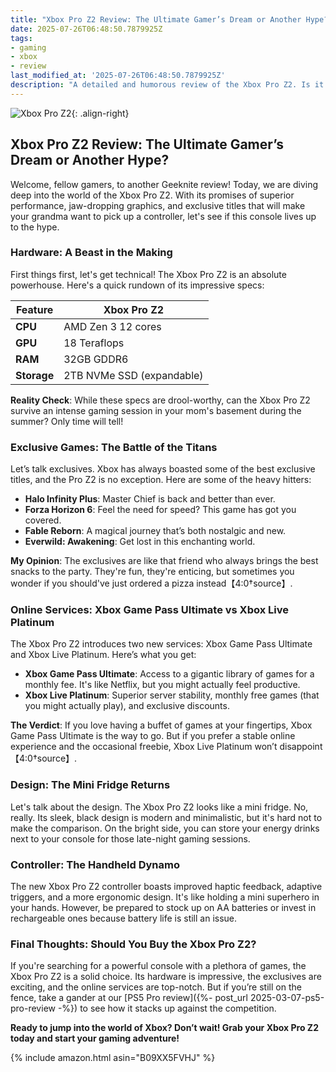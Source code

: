```yaml
---
title: "Xbox Pro Z2 Review: The Ultimate Gamer’s Dream or Another Hype?"
date: 2025-07-26T06:48:50.7879925Z
tags:
- gaming
- xbox
- review
last_modified_at: '2025-07-26T06:48:50.7879925Z'
description: "A detailed and humorous review of the Xbox Pro Z2. Is it the ultimate gaming console or just another hype?"
---
```


![Xbox Pro Z2](https://m.media-amazon.com/images/I/61nq7mC0tHL.jpg){: .align-right}

## Xbox Pro Z2 Review: The Ultimate Gamer’s Dream or Another Hype?

Welcome, fellow gamers, to another Geeknite review! Today, we are diving deep into the world of the Xbox Pro Z2. With its promises of superior performance, jaw-dropping graphics, and exclusive titles that will make your grandma want to pick up a controller, let's see if this console lives up to the hype.

### Hardware: A Beast in the Making

First things first, let's get technical! The Xbox Pro Z2 is an absolute powerhouse. Here's a quick rundown of its impressive specs:

| Feature           | Xbox Pro Z2                 |
|-------------------|-----------------------------|
| **CPU**           | AMD Zen 3 12 cores          |
| **GPU**           | 18 Teraflops                |
| **RAM**           | 32GB GDDR6                  |
| **Storage**       | 2TB NVMe SSD (expandable)   |

**Reality Check**: While these specs are drool-worthy, can the Xbox Pro Z2 survive an intense gaming session in your mom's basement during the summer? Only time will tell!

### Exclusive Games: The Battle of the Titans

Let’s talk exclusives. Xbox has always boasted some of the best exclusive titles, and the Pro Z2 is no exception. Here are some of the heavy hitters:

- **Halo Infinity Plus**: Master Chief is back and better than ever.
- **Forza Horizon 6**: Feel the need for speed? This game has got you covered.
- **Fable Reborn**: A magical journey that’s both nostalgic and new.
- **Everwild: Awakening**: Get lost in this enchanting world.

**My Opinion**: The exclusives are like that friend who always brings the best snacks to the party. They're fun, they're enticing, but sometimes you wonder if you should've just ordered a pizza instead【4:0†source】.

### Online Services: Xbox Game Pass Ultimate vs Xbox Live Platinum

The Xbox Pro Z2 introduces two new services: Xbox Game Pass Ultimate and Xbox Live Platinum. Here’s what you get:

- **Xbox Game Pass Ultimate**: Access to a gigantic library of games for a monthly fee. It's like Netflix, but you might actually feel productive.
- **Xbox Live Platinum**: Superior server stability, monthly free games (that you might actually play), and exclusive discounts.

**The Verdict**: If you love having a buffet of games at your fingertips, Xbox Game Pass Ultimate is the way to go. But if you prefer a stable online experience and the occasional freebie, Xbox Live Platinum won’t disappoint【4:0†source】.

### Design: The Mini Fridge Returns

Let's talk about the design. The Xbox Pro Z2 looks like a mini fridge. No, really. Its sleek, black design is modern and minimalistic, but it's hard not to make the comparison. On the bright side, you can store your energy drinks next to your console for those late-night gaming sessions.

### Controller: The Handheld Dynamo

The new Xbox Pro Z2 controller boasts improved haptic feedback, adaptive triggers, and a more ergonomic design. It's like holding a mini superhero in your hands. However, be prepared to stock up on AA batteries or invest in rechargeable ones because battery life is still an issue.

### Final Thoughts: Should You Buy the Xbox Pro Z2?

If you're searching for a powerful console with a plethora of games, the Xbox Pro Z2 is a solid choice. Its hardware is impressive, the exclusives are exciting, and the online services are top-notch. But if you’re still on the fence, take a gander at our [PS5 Pro review]({%- post_url 2025-03-07-ps5-pro-review -%}) to see how it stacks up against the competition.

**Ready to jump into the world of Xbox? Don’t wait! Grab your Xbox Pro Z2 today and start your gaming adventure!**

{% include amazon.html asin="B09XX5FVHJ" %}
